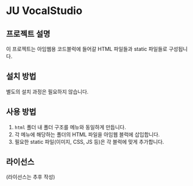 # JU VocalStudio

## 프로젝트 설명

이 프로젝트는 아임웹용 코드블럭에 들어갈 HTML 파일들과 static 파일들로 구성됩니다.

## 설치 방법

별도의 설치 과정은 필요하지 않습니다.

## 사용 방법

1. `html` 폴더 내 폴더 구조를 메뉴와 동일하게 만듭니다.
2. 각 메뉴에 해당하는 폴더의 HTML 파일을 아임웹 블럭에 삽입합니다.
3. 필요한 static 파일(이미지, CSS, JS 등)은 각 블럭에 맞게 추가합니다.

## 라이선스
(라이선스는 추후 작성)